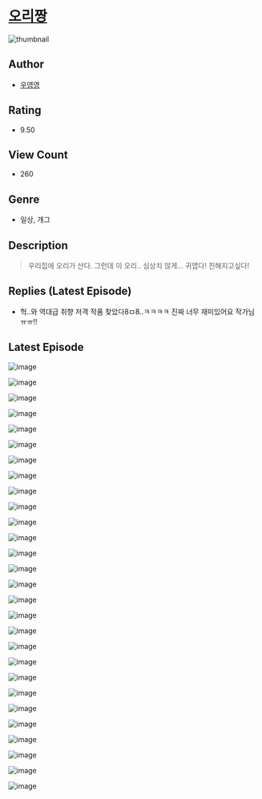 # [오리짱](https://comic.naver.com/bestChallenge/list?titleId=810609)
![thumbnail](https://image-comic.pstatic.net/user_contents_data/challenge_comic/2023/05/24/333218/upload_4050482335146456888_480x623.jpeg)

## Author
- [우영영](https://comic.naver.com/artistTitle?id=333218)

## Rating
- 9.50

## View Count
- 260

## Genre
- 일상, 개그

## Description
> 우리집에 오리가 산다. 그런데 이 오리.. 심상치 않게... 귀엽다! 친해지고싶다!

## Replies (Latest Episode)
- 헉..와 역대급 취향 저격 작품 찾았다8ㅁ8..ㅋㅋㅋㅋ 진짜 너무 재미있어요 작가님ㅠㅠ!!

## Latest Episode
![image](https://image-comic.pstatic.net/user_contents_data/challenge_comic/2023/05/24/333218/upload_4121696603779642933.jpeg)

![image](https://image-comic.pstatic.net/user_contents_data/challenge_comic/2023/05/24/333218/upload_3846979199799930981.jpeg)

![image](https://image-comic.pstatic.net/user_contents_data/challenge_comic/2023/05/24/333218/upload_3702914589258965298.jpeg)

![image](https://image-comic.pstatic.net/user_contents_data/challenge_comic/2023/05/24/333218/upload_3690247124365239609.jpeg)

![image](https://image-comic.pstatic.net/user_contents_data/challenge_comic/2023/05/24/333218/upload_7306077067453751600.jpeg)

![image](https://image-comic.pstatic.net/user_contents_data/challenge_comic/2023/05/25/333218/upload_3977581398540759097.jpeg)

![image](https://image-comic.pstatic.net/user_contents_data/challenge_comic/2023/05/24/333218/upload_7149799975893033267.jpeg)

![image](https://image-comic.pstatic.net/user_contents_data/challenge_comic/2023/05/24/333218/upload_3688511185224808505.jpeg)

![image](https://image-comic.pstatic.net/user_contents_data/challenge_comic/2023/05/24/333218/upload_3834028073841877605.jpeg)

![image](https://image-comic.pstatic.net/user_contents_data/challenge_comic/2023/05/24/333218/upload_3834361230076044385.jpeg)

![image](https://image-comic.pstatic.net/user_contents_data/challenge_comic/2023/05/24/333218/upload_7220505162022334564.jpeg)

![image](https://image-comic.pstatic.net/user_contents_data/challenge_comic/2023/05/24/333218/upload_3558514644851516982.jpeg)

![image](https://image-comic.pstatic.net/user_contents_data/challenge_comic/2023/05/24/333218/upload_3689633596894176102.jpeg)

![image](https://image-comic.pstatic.net/user_contents_data/challenge_comic/2023/05/24/333218/upload_3919597554076430435.jpeg)

![image](https://image-comic.pstatic.net/user_contents_data/challenge_comic/2023/05/24/333218/upload_7365975158947132774.jpeg)

![image](https://image-comic.pstatic.net/user_contents_data/challenge_comic/2023/05/24/333218/upload_7004565691188850996.jpeg)

![image](https://image-comic.pstatic.net/user_contents_data/challenge_comic/2023/05/24/333218/upload_7077178358143070512.jpeg)

![image](https://image-comic.pstatic.net/user_contents_data/challenge_comic/2023/05/24/333218/upload_3774634654598247217.jpeg)

![image](https://image-comic.pstatic.net/user_contents_data/challenge_comic/2023/05/24/333218/upload_3990810739542079544.jpeg)

![image](https://image-comic.pstatic.net/user_contents_data/challenge_comic/2023/05/24/333218/upload_4063144500866069605.jpeg)

![image](https://image-comic.pstatic.net/user_contents_data/challenge_comic/2023/05/24/333218/upload_7365130544233134436.jpeg)

![image](https://image-comic.pstatic.net/user_contents_data/challenge_comic/2023/05/24/333218/upload_7293916279838499888.jpeg)

![image](https://image-comic.pstatic.net/user_contents_data/challenge_comic/2023/05/24/333218/upload_3762253252565480757.jpeg)

![image](https://image-comic.pstatic.net/user_contents_data/challenge_comic/2023/05/24/333218/upload_4135539455173419319.jpeg)

![image](https://image-comic.pstatic.net/user_contents_data/challenge_comic/2023/05/24/333218/upload_3990578915276318310.jpeg)

![image](https://image-comic.pstatic.net/user_contents_data/challenge_comic/2023/05/24/333218/upload_3703420356803377463.jpeg)

![image](https://image-comic.pstatic.net/user_contents_data/challenge_comic/2023/05/24/333218/upload_3775767349176721969.jpeg)

![image](https://image-comic.pstatic.net/user_contents_data/challenge_comic/2023/05/24/333218/upload_3702913700180736054.jpeg)
